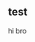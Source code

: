 ## test


hi bro 

<img src="https://1.bp.blogspot.com/-tZz7fw_ulx0/WaTeUdll-3I/AAAAAAAABf0/4vjmoSMYUHgZ2KOT4HIrVU5eP615b__KACLcBGAs/s1600/demo1.gif" alt="">